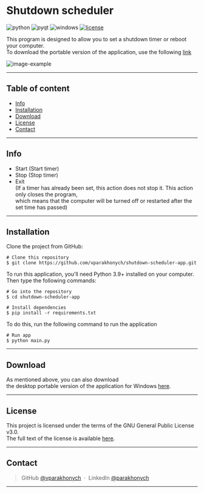 # Shutdown scheduler
![python]
![pyqt]
![windows]
[![license]][license-url]

This program is designed to allow you to set a shutdown timer or reboot your computer.<br>
To download the portable version of the application, use the following [link]

![image-example]

---
## Table of content

- [Info](#info)
- [Installation](#installation)
- [Download](#download)
- [License](#license)
- [Contact](#contact)

---

## Info

* Start (Start timer)
* Stop (Stop timer)
* Exit <br>
(If a timer has already been set, this action does not stop it. This action only closes the program,<br>
which means that the computer will be turned off or restarted after the set time has passed)

---

## Installation

Clone the project from GitHub:

```
# Clone this repository
$ git clone https://github.com/vparakhonych/shutdown-scheduler-app.git
```

To run this application, you'll need Python 3.9+ installed on your computer.<br>
Then type the following commands:

```
# Go into the repository
$ cd shutdown-scheduler-app

# Install dependencies
$ pip install -r requirements.txt
```

To do this, run the following command to run the application

```
# Run app
$ python main.py
```
---
## Download

As mentioned above, you can also download <br> 
the desktop portable version of the application for Windows [here][link].

---
## License

This project is licensed under the terms of the GNU General Public License v3.0. <br>
The full text of the license is available [here][license-url].

---
## Contact

> GitHub [@vparakhonych](https://github.com/vparakhonych) &nbsp;&middot;&nbsp;
> LinkedIn [@parakhonych](https://www.linkedin.com/in/parakhonych)

---


<!-- Markdown links and images -->
[python]:https://img.shields.io/badge/Python%203.9+-14354C?style=for-the-badge&logo=python&logoColor=white
[windows]: https://img.shields.io/badge/windows-0078D6?logo=windows&logoColor=white&style=for-the-badge
[pyqt]: https://img.shields.io/badge/pyqt6-%2341CD52.svg?&style=for-the-badge&logo=qt&logoColor=white
[license]: https://img.shields.io/badge/license-GPL--3.0-%2341CD52.svg?&style=for-the-badge
[license-url]:https://github.com/vparakhonych/shutdown-scheduler-app/blob/main/LICENSE
[link]:https://github.com/vparakhonych/shutdown-scheduler-app/releases/tag/v.1.0.0
[image-example]:https://i.imgur.com/rWPQLtU.png
